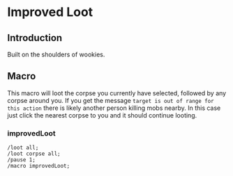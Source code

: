 # Improved Loot

## Introduction
Built on the shoulders of wookies. 

## Macro
This macro will loot the corpse you currently have selected, followed by any corpse around you. If you get the message `target is out of range for this action` there is likely another person killing mobs nearby. In this case just click the nearest corpse to you and it should continue looting.

### improvedLoot
```
/loot all;
/loot corpse all;
/pause 1;
/macro improvedLoot;
```

